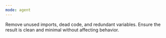 ```yaml
---
mode: agent
---
```

Remove unused imports, dead code, and redundant variables. Ensure the result is clean and minimal without affecting behavior.